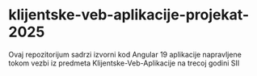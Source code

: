 # klijentske-veb-aplikacije-projekat-2025
Ovaj repozitorijum sadrzi izvorni kod Angular 19 aplikacije napravljene tokom vezbi iz predmeta Klijentske-Veb-Aplikacije na trecoj godini SII
